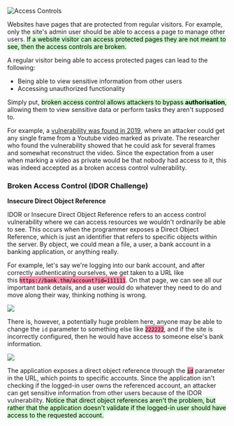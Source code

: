 ![Access Controls](https://tryhackme-images.s3.amazonaws.com/user-uploads/5ed5961c6276df568891c3ea/room-content/3804b69c1b754f353733fac2ccd71d31.png)  

Websites have pages that are protected from regular visitors. For example, only the site's admin user should be able to access a page to manage other users. <mark style="background: #BBFABBA6;">If a website visitor can access protected pages they are not meant to see, then the access controls are broken.</mark>

A regular visitor being able to access protected pages can lead to the following:

- Being able to view sensitive information from other users
- Accessing unauthorized functionality

Simply put, <mark style="background: #BBFABBA6;">broken access control allows attackers to bypass **authorisation**,</mark> allowing them to view sensitive data or perform tasks they aren't supposed to.

For example, a [vulnerability was found in 2019](https://bugs.xdavidhu.me/google/2021/01/11/stealing-your-private-videos-one-frame-at-a-time/), where an attacker could get any single frame from a Youtube video marked as private. The researcher who found the vulnerability showed that he could ask for several frames and somewhat reconstruct the video. Since the expectation from a user when marking a video as private would be that nobody had access to it, this was indeed accepted as a broken access control vulnerability.

### Broken Access Control (IDOR Challenge)

**Insecure Direct Object Reference**

IDOR or Insecure Direct Object Reference refers to an access control vulnerability where we can access resources we wouldn't ordinarily be able to see. This occurs when the programmer exposes a Direct Object Reference, which is just an identifier that refers to specific objects within the server. By object, we could mean a file, a user, a bank account in a banking application, or anything really.

For example, let's say we're logging into our bank account, and after correctly authenticating ourselves, we get taken to a URL like this <mark style="background: #FF5582A6;">`https://bank.thm/account?id=111111`</mark>. On that page, we can see all our important bank details, and a user would do whatever they need to do and move along their way, thinking nothing is wrong.

![](https://tryhackme-images.s3.amazonaws.com/user-uploads/5ed5961c6276df568891c3ea/room-content/0ddb5676eebdb367bff750717268b82b.png)  

There is, however, a potentially huge problem here, anyone may be able to change the `id` parameter to something else like <mark style="background: #FF5582A6;">`222222`</mark>, and if the site is incorrectly configured, then he would have access to someone else's bank information.

![](https://tryhackme-images.s3.amazonaws.com/user-uploads/5ed5961c6276df568891c3ea/room-content/42a83d8c119295a79dfcab36b7e4d105.png)

The application exposes a direct object reference through the <mark style="background: #FF5582A6;">`id`</mark> parameter in the URL, which points to specific accounts. Since the application isn't checking if the logged-in user owns the referenced account, an attacker can get sensitive information from other users because of the IDOR vulnerability. <mark style="background: #BBFABBA6;">Notice that direct object references aren't the problem, but rather that the application doesn't validate if the logged-in user should have access to the requested account.</mark>